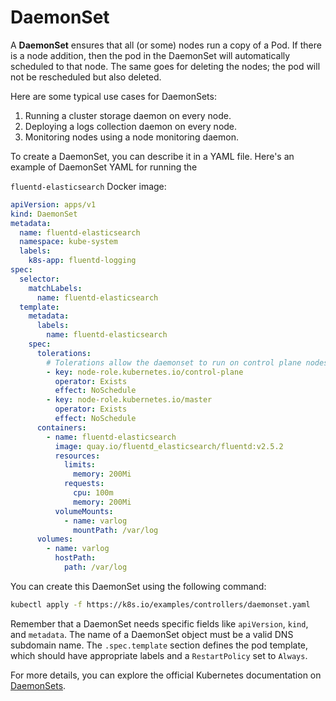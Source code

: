 # DaemonSet 

A **DaemonSet** ensures that all (or some) nodes run a copy of a Pod. 
If there is a node addition, then the pod in the DaemonSet will automatically scheduled to that node. The same goes for deleting the nodes; the pod will not be rescheduled but also deleted.


Here are some typical use cases for DaemonSets:

1. Running a cluster storage daemon on every node.
2. Deploying a logs collection daemon on every node.
3. Monitoring nodes using a node monitoring daemon.

To create a DaemonSet, you can describe it in a YAML file. Here's an example of DaemonSet YAML for running the 


`fluentd-elasticsearch` Docker image:

```yaml
apiVersion: apps/v1
kind: DaemonSet
metadata:
  name: fluentd-elasticsearch
  namespace: kube-system
  labels:
    k8s-app: fluentd-logging
spec:
  selector:
    matchLabels:
      name: fluentd-elasticsearch
  template:
    metadata:
      labels:
        name: fluentd-elasticsearch
    spec:
      tolerations:
        # Tolerations allow the daemonset to run on control plane nodes
        - key: node-role.kubernetes.io/control-plane
          operator: Exists
          effect: NoSchedule
        - key: node-role.kubernetes.io/master
          operator: Exists
          effect: NoSchedule
      containers:
        - name: fluentd-elasticsearch
          image: quay.io/fluentd_elasticsearch/fluentd:v2.5.2
          resources:
            limits:
              memory: 200Mi
            requests:
              cpu: 100m
              memory: 200Mi
          volumeMounts:
            - name: varlog
              mountPath: /var/log
      volumes:
        - name: varlog
          hostPath:
            path: /var/log
```

You can create this DaemonSet using the following command:

```bash
kubectl apply -f https://k8s.io/examples/controllers/daemonset.yaml
```

Remember that a DaemonSet needs specific fields like `apiVersion`, `kind`, and `metadata`. The name of a DaemonSet object must be a valid DNS subdomain name. The `.spec.template` section defines the pod template, which should have appropriate labels and a `RestartPolicy` set to `Always`.

For more details, you can explore the official Kubernetes documentation on [DaemonSets](https://kubernetes.io/docs/concepts/workloads/controllers/daemonset/).
